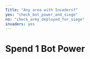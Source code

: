 ```yaml
---
Title: "Any area with Invaders?"
yes: "check_bot_power_and_siege"
no: "check_army_deployed_for_siege"
invaders: yes
---
```


# Spend 1 Bot Power
